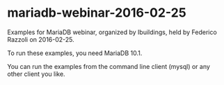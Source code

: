 # mariadb-webinar-2016-02-25
Examples for MariaDB webinar, organized by Ibuildings, held by Federico Razzoli on 2016-02-25.

To run these examples, you need MariaDB 10.1.

You can run the examples from the command line client (mysql) or any other client you like.
